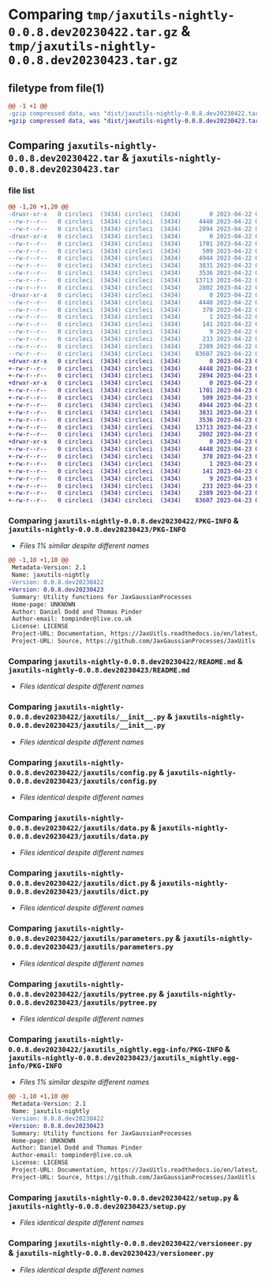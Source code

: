 # Comparing `tmp/jaxutils-nightly-0.0.8.dev20230422.tar.gz` & `tmp/jaxutils-nightly-0.0.8.dev20230423.tar.gz`

## filetype from file(1)

```diff
@@ -1 +1 @@
-gzip compressed data, was "dist/jaxutils-nightly-0.0.8.dev20230422.tar", last modified: Sat Apr 22 00:06:39 2023, max compression
+gzip compressed data, was "dist/jaxutils-nightly-0.0.8.dev20230423.tar", last modified: Sun Apr 23 00:06:30 2023, max compression
```

## Comparing `jaxutils-nightly-0.0.8.dev20230422.tar` & `jaxutils-nightly-0.0.8.dev20230423.tar`

### file list

```diff
@@ -1,20 +1,20 @@
-drwxr-xr-x   0 circleci  (3434) circleci  (3434)        0 2023-04-22 00:06:39.787623 jaxutils-nightly-0.0.8.dev20230422/
--rw-r--r--   0 circleci  (3434) circleci  (3434)     4448 2023-04-22 00:06:39.787623 jaxutils-nightly-0.0.8.dev20230422/PKG-INFO
--rw-r--r--   0 circleci  (3434) circleci  (3434)     2894 2023-04-22 00:06:33.000000 jaxutils-nightly-0.0.8.dev20230422/README.md
-drwxr-xr-x   0 circleci  (3434) circleci  (3434)        0 2023-04-22 00:06:39.787623 jaxutils-nightly-0.0.8.dev20230422/jaxutils/
--rw-r--r--   0 circleci  (3434) circleci  (3434)     1701 2023-04-22 00:06:33.000000 jaxutils-nightly-0.0.8.dev20230422/jaxutils/__init__.py
--rw-r--r--   0 circleci  (3434) circleci  (3434)      509 2023-04-22 00:06:39.787623 jaxutils-nightly-0.0.8.dev20230422/jaxutils/_version.py
--rw-r--r--   0 circleci  (3434) circleci  (3434)     4944 2023-04-22 00:06:33.000000 jaxutils-nightly-0.0.8.dev20230422/jaxutils/config.py
--rw-r--r--   0 circleci  (3434) circleci  (3434)     3831 2023-04-22 00:06:33.000000 jaxutils-nightly-0.0.8.dev20230422/jaxutils/data.py
--rw-r--r--   0 circleci  (3434) circleci  (3434)     3536 2023-04-22 00:06:33.000000 jaxutils-nightly-0.0.8.dev20230422/jaxutils/dict.py
--rw-r--r--   0 circleci  (3434) circleci  (3434)    13713 2023-04-22 00:06:33.000000 jaxutils-nightly-0.0.8.dev20230422/jaxutils/parameters.py
--rw-r--r--   0 circleci  (3434) circleci  (3434)     2802 2023-04-22 00:06:33.000000 jaxutils-nightly-0.0.8.dev20230422/jaxutils/pytree.py
-drwxr-xr-x   0 circleci  (3434) circleci  (3434)        0 2023-04-22 00:06:39.787623 jaxutils-nightly-0.0.8.dev20230422/jaxutils_nightly.egg-info/
--rw-r--r--   0 circleci  (3434) circleci  (3434)     4448 2023-04-22 00:06:39.000000 jaxutils-nightly-0.0.8.dev20230422/jaxutils_nightly.egg-info/PKG-INFO
--rw-r--r--   0 circleci  (3434) circleci  (3434)      378 2023-04-22 00:06:39.000000 jaxutils-nightly-0.0.8.dev20230422/jaxutils_nightly.egg-info/SOURCES.txt
--rw-r--r--   0 circleci  (3434) circleci  (3434)        1 2023-04-22 00:06:39.000000 jaxutils-nightly-0.0.8.dev20230422/jaxutils_nightly.egg-info/dependency_links.txt
--rw-r--r--   0 circleci  (3434) circleci  (3434)      141 2023-04-22 00:06:39.000000 jaxutils-nightly-0.0.8.dev20230422/jaxutils_nightly.egg-info/requires.txt
--rw-r--r--   0 circleci  (3434) circleci  (3434)        9 2023-04-22 00:06:39.000000 jaxutils-nightly-0.0.8.dev20230422/jaxutils_nightly.egg-info/top_level.txt
--rw-r--r--   0 circleci  (3434) circleci  (3434)      233 2023-04-22 00:06:39.787623 jaxutils-nightly-0.0.8.dev20230422/setup.cfg
--rw-r--r--   0 circleci  (3434) circleci  (3434)     2389 2023-04-22 00:06:33.000000 jaxutils-nightly-0.0.8.dev20230422/setup.py
--rw-r--r--   0 circleci  (3434) circleci  (3434)    83607 2023-04-22 00:06:33.000000 jaxutils-nightly-0.0.8.dev20230422/versioneer.py
+drwxr-xr-x   0 circleci  (3434) circleci  (3434)        0 2023-04-23 00:06:30.615248 jaxutils-nightly-0.0.8.dev20230423/
+-rw-r--r--   0 circleci  (3434) circleci  (3434)     4448 2023-04-23 00:06:30.615248 jaxutils-nightly-0.0.8.dev20230423/PKG-INFO
+-rw-r--r--   0 circleci  (3434) circleci  (3434)     2894 2023-04-23 00:06:24.000000 jaxutils-nightly-0.0.8.dev20230423/README.md
+drwxr-xr-x   0 circleci  (3434) circleci  (3434)        0 2023-04-23 00:06:30.615248 jaxutils-nightly-0.0.8.dev20230423/jaxutils/
+-rw-r--r--   0 circleci  (3434) circleci  (3434)     1701 2023-04-23 00:06:24.000000 jaxutils-nightly-0.0.8.dev20230423/jaxutils/__init__.py
+-rw-r--r--   0 circleci  (3434) circleci  (3434)      509 2023-04-23 00:06:30.615248 jaxutils-nightly-0.0.8.dev20230423/jaxutils/_version.py
+-rw-r--r--   0 circleci  (3434) circleci  (3434)     4944 2023-04-23 00:06:24.000000 jaxutils-nightly-0.0.8.dev20230423/jaxutils/config.py
+-rw-r--r--   0 circleci  (3434) circleci  (3434)     3831 2023-04-23 00:06:24.000000 jaxutils-nightly-0.0.8.dev20230423/jaxutils/data.py
+-rw-r--r--   0 circleci  (3434) circleci  (3434)     3536 2023-04-23 00:06:24.000000 jaxutils-nightly-0.0.8.dev20230423/jaxutils/dict.py
+-rw-r--r--   0 circleci  (3434) circleci  (3434)    13713 2023-04-23 00:06:24.000000 jaxutils-nightly-0.0.8.dev20230423/jaxutils/parameters.py
+-rw-r--r--   0 circleci  (3434) circleci  (3434)     2802 2023-04-23 00:06:24.000000 jaxutils-nightly-0.0.8.dev20230423/jaxutils/pytree.py
+drwxr-xr-x   0 circleci  (3434) circleci  (3434)        0 2023-04-23 00:06:30.615248 jaxutils-nightly-0.0.8.dev20230423/jaxutils_nightly.egg-info/
+-rw-r--r--   0 circleci  (3434) circleci  (3434)     4448 2023-04-23 00:06:30.000000 jaxutils-nightly-0.0.8.dev20230423/jaxutils_nightly.egg-info/PKG-INFO
+-rw-r--r--   0 circleci  (3434) circleci  (3434)      378 2023-04-23 00:06:30.000000 jaxutils-nightly-0.0.8.dev20230423/jaxutils_nightly.egg-info/SOURCES.txt
+-rw-r--r--   0 circleci  (3434) circleci  (3434)        1 2023-04-23 00:06:30.000000 jaxutils-nightly-0.0.8.dev20230423/jaxutils_nightly.egg-info/dependency_links.txt
+-rw-r--r--   0 circleci  (3434) circleci  (3434)      141 2023-04-23 00:06:30.000000 jaxutils-nightly-0.0.8.dev20230423/jaxutils_nightly.egg-info/requires.txt
+-rw-r--r--   0 circleci  (3434) circleci  (3434)        9 2023-04-23 00:06:30.000000 jaxutils-nightly-0.0.8.dev20230423/jaxutils_nightly.egg-info/top_level.txt
+-rw-r--r--   0 circleci  (3434) circleci  (3434)      233 2023-04-23 00:06:30.615248 jaxutils-nightly-0.0.8.dev20230423/setup.cfg
+-rw-r--r--   0 circleci  (3434) circleci  (3434)     2389 2023-04-23 00:06:24.000000 jaxutils-nightly-0.0.8.dev20230423/setup.py
+-rw-r--r--   0 circleci  (3434) circleci  (3434)    83607 2023-04-23 00:06:24.000000 jaxutils-nightly-0.0.8.dev20230423/versioneer.py
```

### Comparing `jaxutils-nightly-0.0.8.dev20230422/PKG-INFO` & `jaxutils-nightly-0.0.8.dev20230423/PKG-INFO`

 * *Files 1% similar despite different names*

```diff
@@ -1,10 +1,10 @@
 Metadata-Version: 2.1
 Name: jaxutils-nightly
-Version: 0.0.8.dev20230422
+Version: 0.0.8.dev20230423
 Summary: Utility functions for JaxGaussianProcesses
 Home-page: UNKNOWN
 Author: Daniel Dodd and Thomas Pinder
 Author-email: tompinder@live.co.uk
 License: LICENSE
 Project-URL: Documentation, https://JaxUitls.readthedocs.io/en/latest/
 Project-URL: Source, https://github.com/JaxGaussianProcesses/JaxUitls
```

### Comparing `jaxutils-nightly-0.0.8.dev20230422/README.md` & `jaxutils-nightly-0.0.8.dev20230423/README.md`

 * *Files identical despite different names*

### Comparing `jaxutils-nightly-0.0.8.dev20230422/jaxutils/__init__.py` & `jaxutils-nightly-0.0.8.dev20230423/jaxutils/__init__.py`

 * *Files identical despite different names*

### Comparing `jaxutils-nightly-0.0.8.dev20230422/jaxutils/config.py` & `jaxutils-nightly-0.0.8.dev20230423/jaxutils/config.py`

 * *Files identical despite different names*

### Comparing `jaxutils-nightly-0.0.8.dev20230422/jaxutils/data.py` & `jaxutils-nightly-0.0.8.dev20230423/jaxutils/data.py`

 * *Files identical despite different names*

### Comparing `jaxutils-nightly-0.0.8.dev20230422/jaxutils/dict.py` & `jaxutils-nightly-0.0.8.dev20230423/jaxutils/dict.py`

 * *Files identical despite different names*

### Comparing `jaxutils-nightly-0.0.8.dev20230422/jaxutils/parameters.py` & `jaxutils-nightly-0.0.8.dev20230423/jaxutils/parameters.py`

 * *Files identical despite different names*

### Comparing `jaxutils-nightly-0.0.8.dev20230422/jaxutils/pytree.py` & `jaxutils-nightly-0.0.8.dev20230423/jaxutils/pytree.py`

 * *Files identical despite different names*

### Comparing `jaxutils-nightly-0.0.8.dev20230422/jaxutils_nightly.egg-info/PKG-INFO` & `jaxutils-nightly-0.0.8.dev20230423/jaxutils_nightly.egg-info/PKG-INFO`

 * *Files 1% similar despite different names*

```diff
@@ -1,10 +1,10 @@
 Metadata-Version: 2.1
 Name: jaxutils-nightly
-Version: 0.0.8.dev20230422
+Version: 0.0.8.dev20230423
 Summary: Utility functions for JaxGaussianProcesses
 Home-page: UNKNOWN
 Author: Daniel Dodd and Thomas Pinder
 Author-email: tompinder@live.co.uk
 License: LICENSE
 Project-URL: Documentation, https://JaxUitls.readthedocs.io/en/latest/
 Project-URL: Source, https://github.com/JaxGaussianProcesses/JaxUitls
```

### Comparing `jaxutils-nightly-0.0.8.dev20230422/setup.py` & `jaxutils-nightly-0.0.8.dev20230423/setup.py`

 * *Files identical despite different names*

### Comparing `jaxutils-nightly-0.0.8.dev20230422/versioneer.py` & `jaxutils-nightly-0.0.8.dev20230423/versioneer.py`

 * *Files identical despite different names*

